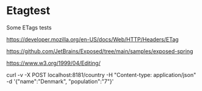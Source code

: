# Etagtest
Some ETags tests

https://developer.mozilla.org/en-US/docs/Web/HTTP/Headers/ETag

https://github.com/JetBrains/Exposed/tree/main/samples/exposed-spring

https://www.w3.org/1999/04/Editing/

curl -v -X POST localhost:8181/country -H "Content-type: application/json" -d '{"name":"Denmark", "population":"7"}'

